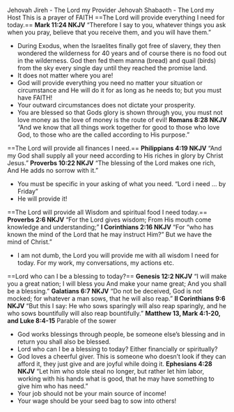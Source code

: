 

Jehovah Jireh - The Lord my Provider
Jehovah Shabaoth - The Lord my Host
This is a prayer of FAITH
==The Lord will provide everything I need for today.==
**Mark‬ ‭11‬:‭24‬ ‭NKJV‬‬**
“Therefore I say to you, whatever things you ask when you pray, believe that you receive them, and you will have them.”
- During Exodus, when the Israelites finally got free of slavery, they then wondered the wilderness for 40 years and of course there is no food out in the wilderness. God then fed them manna (bread) and quail (birds) from the sky every single day until they reached the promise land.
- It does not matter where you are!
- God will provide everything you need no matter your situation or circumstance and He will do it for as long as he needs to; but you must have FAITH!
- Your outward circumstances does not dictate your prosperity.
- You are blessed so that Gods glory is shown through you, you must not love money as the love of money is the route of evil!
**Romans‬ ‭8‬:‭28‬ ‭NKJV‬**
“And we know that all things work together for good to those who love God, to those who are the called according to His purpose.”
‭‭




==The Lord will provide all finances I need.==
**Philippians‬ ‭4‬:‭19‬ ‭NKJV‬‬**
“And my God shall supply all your need according to His riches in glory by Christ Jesus.”
**Proverbs‬ ‭10‬:‭22‬ ‭NKJV‬‬**
“The blessing of the Lord makes one rich, And He adds no sorrow with it.”
- You must be specific in your asking of what you need. “Lord i need … by Friday”
- He will provide it!

==The Lord will provide all Wisdom and spiritual food I need today.==
‭‭**Proverbs‬ ‭2‬:‭6‬ ‭NKJV‬‬**
“For the Lord gives wisdom; From His mouth come knowledge and understanding;”
‭‭**I Corinthians‬ ‭2‬:‭16‬ ‭NKJV‬‬**
“For “who has known the mind of the Lord that he may instruct Him?” But we have the mind of Christ.”
- I am not dumb, the Lord you will provide me with all wisdom I need for today. For my work, my conversations, my actions etc.




==Lord who can I be a blessing to today?==
**Genesis‬ ‭12‬:‭2‬ ‭NKJV‬‬**
“I will make you a great nation; I will bless you And make your name great; And you shall be a blessing.”
**Galatians‬ ‭6‬:‭7‬ ‭NKJV‬‬**
“Do not be deceived, God is not mocked; for whatever a man sows, that he will also reap.”
**‭‭II Corinthians‬ ‭9‬:‭6‬ ‭NKJV**
“But this I say: He who sows sparingly will also reap sparingly, and he who sows bountifully will also reap bountifully.”
**Matthew 13, Mark 4:1-20, and Luke 8:4-15**
Parable of the sower‬‬
- God works blessings through people, be someone else’s blessing and in return you shall also be blessed.
- Lord who can I be a blessing to today? Either financially or spiritually?
- God loves a cheerful giver. This is someone who doesn’t look if they can afford it, they just give and are joyful while doing it.
**Ephesians‬ ‭4‬:‭28‬ ‭NKJV‬‬**
“Let him who stole steal no longer, but rather let him labor, working with his hands what is good, that he may have something to give him who has need.”
- Your job should not be your main source of income!
- Your wage should be your seed bag to sow into others!